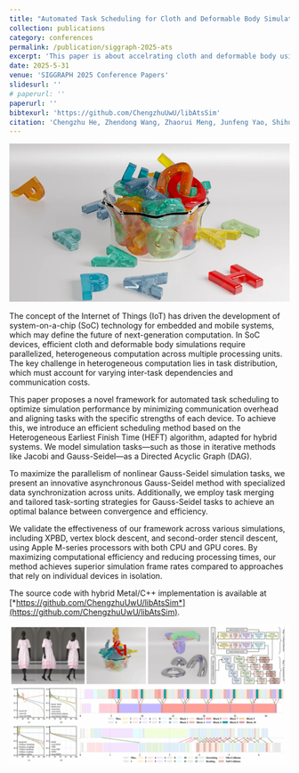 ```yaml
---
title: "Automated Task Scheduling for Cloth and Deformable Body Simulations in Heterogeneous Computing Environments"
collection: publications
category: conferences
permalink: /publication/siggraph-2025-ats
excerpt: 'This paper is about accelrating cloth and deformable body using heteronegeous computing'
date: 2025-5-31
venue: 'SIGGRAPH 2025 Conference Papers'
slidesurl: ''
# paperurl: ''
paperurl: ''
bibtexurl: 'https://github.com/ChengzhuUwU/libAtsSim'
citation: 'Chengzhu He, Zhendong Wang, Zhaorui Meng, Junfeng Yao, Shihui Guo, Huamin Wang. <i>SIGGRAPH 2025 Conference Track</i>.'
---
```


![alt text](img_ats_letters.png)

The concept of the Internet of Things (IoT) has driven the development of system-on-a-chip (SoC) technology for embedded and mobile systems, which may define the future of next-generation computation. In SoC devices, efficient cloth and deformable body simulations require parallelized, heterogeneous computation across multiple processing units. The key challenge in heterogeneous computation lies in task distribution, which must account for varying inter-task dependencies and communication costs. 

This paper proposes a novel framework for automated task scheduling to optimize simulation performance by minimizing communication overhead and aligning tasks with the specific strengths of each device. To achieve this, we introduce an efficient scheduling method based on the Heterogeneous Earliest Finish Time (HEFT) algorithm, adapted for hybrid systems. We model simulation tasks—such as those in iterative methods like Jacobi and Gauss-Seidel—as a Directed Acyclic Graph (DAG). 

To maximize the parallelism of nonlinear Gauss-Seidel simulation tasks, we present an innovative asynchronous Gauss-Seidel method with specialized data synchronization across units. Additionally, we employ task merging and tailored task-sorting strategies for Gauss-Seidel tasks to achieve an optimal balance between convergence and efficiency. 

We validate the effectiveness of our framework across various simulations, including XPBD, vertex block descent, and second-order stencil descent, using Apple M-series processors with both CPU and GPU cores. By maximizing computational efficiency and reducing processing times, our method achieves superior simulation frame rates compared to approaches that rely on individual devices in isolation. 

The source code with hybrid Metal/C++ implementation is available at [*https://github.com/ChengzhuUwU/libAtsSim*](https://github.com/ChengzhuUwU/libAtsSim).


![alt text](img_ats_overview.png)

